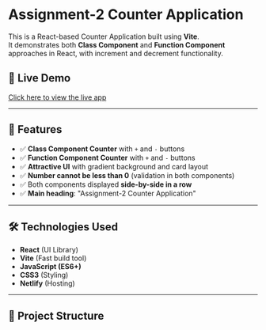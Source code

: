 # Assignment-2 Counter Application

This is a React-based Counter Application built using **Vite**.  
It demonstrates both **Class Component** and **Function Component** approaches in React, with increment and decrement functionality.

## 🚀 Live Demo
[Click here to view the live app](https://neon-choux-412791.netlify.app/)

---

## 📌 Features
- ✅ **Class Component Counter** with `+` and `-` buttons  
- ✅ **Function Component Counter** with `+` and `-` buttons  
- ✅ **Attractive UI** with gradient background and card layout  
- ✅ **Number cannot be less than 0** (validation in both components)  
- ✅ Both components displayed **side-by-side in a row**  
- ✅ **Main heading**: "Assignment-2 Counter Application"

---

## 🛠️ Technologies Used
- **React** (UI Library)
- **Vite** (Fast build tool)
- **JavaScript (ES6+)**
- **CSS3** (Styling)
- **Netlify** (Hosting)

---

## 📂 Project Structure
